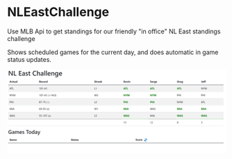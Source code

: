 # NLEastChallenge
Use MLB Api to get standings for our friendly "in office" NL East standings challenge

Shows scheduled games for the current day, and does automatic in game status updates.

<img src="screenshot.png" alt="screenshot" />
